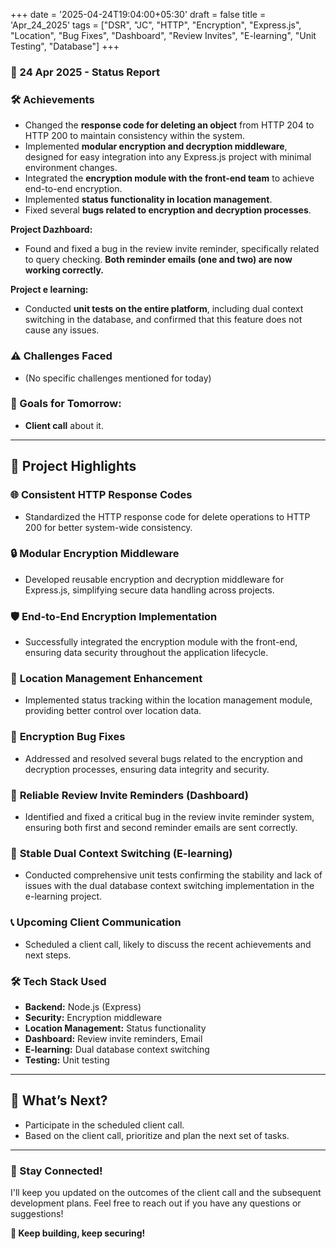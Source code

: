 +++
date = '2025-04-24T19:04:00+05:30'
draft = false
title = 'Apr_24_2025'
tags = ["DSR", "JC", "HTTP", "Encryption", "Express.js", "Location", "Bug Fixes", "Dashboard", "Review Invites", "E-learning", "Unit Testing", "Database"]
+++

### **📆 24 Apr 2025 - Status Report**

### **🛠 Achievements**
<!--more-->

- Changed the **response code for deleting an object** from HTTP 204 to HTTP 200 to maintain consistency within the system.
- Implemented **modular encryption and decryption middleware**, designed for easy integration into any Express.js project with minimal environment changes.
- Integrated the **encryption module with the front-end team** to achieve end-to-end encryption.
- Implemented **status functionality in location management**.
- Fixed several **bugs related to encryption and decryption processes**.

**Project Dazhboard:**

- Found and fixed a bug in the review invite reminder, specifically related to query checking. **Both reminder emails (one and two) are now working correctly.**

**Project e learning:**

- Conducted **unit tests on the entire platform**, including dual context switching in the database, and confirmed that this feature does not cause any issues.

### **⚠️ Challenges Faced**

- (No specific challenges mentioned for today)

### **🎯 Goals for Tomorrow:**

- **Client call** about it.

---

## 📖 **Project Highlights**

### 🌐 **Consistent HTTP Response Codes**

- Standardized the HTTP response code for delete operations to HTTP 200 for better system-wide consistency.

### 🔒 **Modular Encryption Middleware**

- Developed reusable encryption and decryption middleware for Express.js, simplifying secure data handling across projects.

### 🛡️ **End-to-End Encryption Implementation**

- Successfully integrated the encryption module with the front-end, ensuring data security throughout the application lifecycle.

### 📍 **Location Management Enhancement**

- Implemented status tracking within the location management module, providing better control over location data.

### 🐞 **Encryption Bug Fixes**

- Addressed and resolved several bugs related to the encryption and decryption processes, ensuring data integrity and security.

### 📧 **Reliable Review Invite Reminders (Dashboard)**

- Identified and fixed a critical bug in the review invite reminder system, ensuring both first and second reminder emails are sent correctly.

### 🧪 **Stable Dual Context Switching (E-learning)**

- Conducted comprehensive unit tests confirming the stability and lack of issues with the dual database context switching implementation in the e-learning project.

### 📞 **Upcoming Client Communication**

- Scheduled a client call, likely to discuss the recent achievements and next steps.

### 🛠️ **Tech Stack Used**

- **Backend:** Node.js (Express)
- **Security:** Encryption middleware
- **Location Management:** Status functionality
- **Dashboard:** Review invite reminders, Email
- **E-learning:** Dual database context switching
- **Testing:** Unit testing

---

## 🚀 **What’s Next?**

- Participate in the scheduled client call.
- Based on the client call, prioritize and plan the next set of tasks.

---

### **💬 Stay Connected!**

I'll keep you updated on the outcomes of the client call and the subsequent development plans. Feel free to reach out if you have any questions or suggestions!

**🚀 Keep building, keep securing!**
